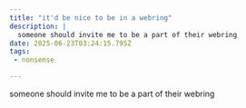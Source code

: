 ```yaml
---
title: "it'd be nice to be in a webring"
description: |
  someone should invite me to be a part of their webring
date: 2025-06-23T03:24:15.795Z
tags: 
 - nonsense

---
```

someone should invite me to be a part of their webring